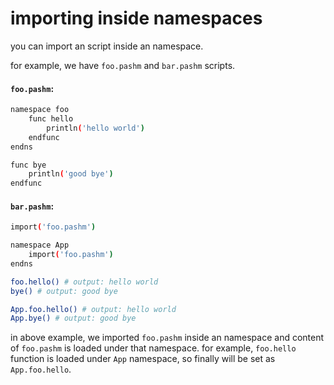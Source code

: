 # importing inside namespaces
you can import an script inside an namespace.

for example, we have `foo.pashm` and `bar.pashm` scripts.

#### `foo.pashm`:

```bash
namespace foo
    func hello
        println('hello world')
    endfunc
endns

func bye
    println('good bye')
endfunc
```

#### `bar.pashm`:

```bash
import('foo.pashm')

namespace App
    import('foo.pashm')
endns

foo.hello() # output: hello world
bye() # output: good bye

App.foo.hello() # output: hello world
App.bye() # output: good bye
```

in above example, we imported `foo.pashm` inside an namespace and content of `foo.pashm` is loaded under that namespace. for example, `foo.hello` function is loaded under `App` namespace, so finally will be set as `App.foo.hello`.

